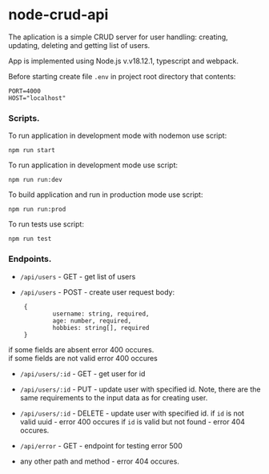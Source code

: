 # node-crud-api
The aplication is a simple CRUD server for user handling:
  creating, updating, deleting and getting list of users.

App is implemented using Node.js v.v18.12.1, typescript and webpack.

Before starting create file `.env` in project root directory that contents:

    PORT=4000
    HOST="localhost"

### Scripts.  

To run application in development mode with nodemon use script:

    npm run start

To run application in development mode use script:

    npm run run:dev

To build application and run in production mode use script:

    npm run run:prod

To run tests use script:

    npm run test

### Endpoints.
 - `/api/users` - GET - get list of users
 - `/api/users` - POST - create user
request body:   

        {  
                username: string, required,  
                age: number, required,  
                hobbies: string[], required  
        }  
    
if some fields are absent error 400 occures.  
if some fields are not valid error 400 occures

 - `/api/users/:id` - GET - get user for id
 - `/api/users/:id` - PUT - update user with specified id. Note, there are the same requirements  to the input data as for creating user.
 - `/api/users/:id` - DELETE - update user with specified id.
if `id` is not valid uuid - error 400 occures
if `id` is valid but not found - error 404 occures.

 - `/api/error` - GET - endpoint for testing error 500

 - any other path and method - error 404 occures.
